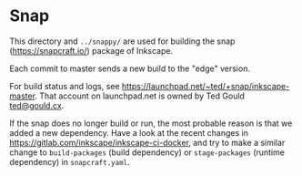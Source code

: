 Snap
====

This directory and `../snappy/` are used for building the snap (https://snapcraft.io/) package of Inkscape.

Each commit to master sends a new build to the "edge" version.

For build status and logs, see https://launchpad.net/~ted/+snap/inkscape-master. That account on launchpad.net is owned by Ted Gould <ted@gould.cx>.

If the snap does no longer build or run, the most probable reason is that we added a new dependency. Have a look at the recent changes in https://gitlab.com/inkscape/inkscape-ci-docker, and try to make a similar change to `build-packages` (build dependency) or `stage-packages` (runtime dependency) in `snapcraft.yaml`.
